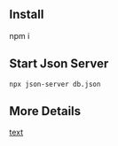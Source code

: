 ## Install
npm i

## Start Json Server
```
npx json-server db.json
```

## More Details
[text](https://www.npmjs.com/package/json-server)